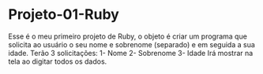 # Projeto-01-Ruby
Esse é o meu primeiro projeto de Ruby, o objeto é criar um programa que solicita ao usuário o seu nome e sobrenome (separado) e em seguida a sua idade. Terão 3 solicitações:  1- Nome  2- Sobrenome  3- Idade    Irá mostrar na tela ao digitar todos os dados. 
